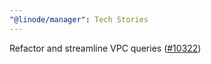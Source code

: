 ```yaml
---
"@linode/manager": Tech Stories
---
```


Refactor and streamline VPC queries ([#10322](https://github.com/linode/manager/pull/10322))
